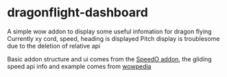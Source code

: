 # dragonflight-dashboard
A simple wow addon to display some useful infomation for dragon flying
Currently xy cord, speed, heading is displayed
Pitch display is troublesome due to the deletion of relative api

Basic addon structure and ui comes from the [SpeedO addon](https://www.curseforge.com/wow/addons/speedo), the gliding speed api info and example comes from [wowpedia](https://wowpedia.fandom.com/wiki/API_C_PlayerInfo.GetGlidingInfo)

